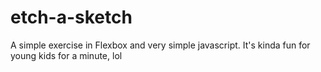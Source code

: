 # etch-a-sketch
A simple exercise in Flexbox and very simple javascript. It's kinda fun for young kids for a minute, lol
